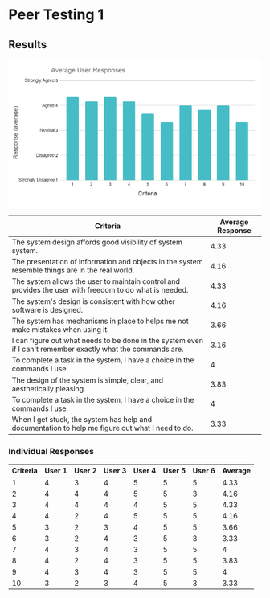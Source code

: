 # Peer Testing 1

## Results

![img](./Average.png)

| Criteria                                                     | Average Response |
| ------------------------------------------------------------ | ---------------- |
| The system design affords good visibility of system system.  | 4.33             |
| The presentation of information and objects in the system resemble things are in the real world. | 4.16             |
| The system allows the user to maintain control and provides the user with freedom to do what is needed. | 4.33             |
| The system's design is consistent with how other software is designed. | 4.16             |
| The system has mechanisms in place to helps me not make mistakes when using it. | 3.66             |
| I can figure out what needs to be done in the system even if I can't remember exactly what the commands are. | 3.16             |
| To complete a task in the system, I have a choice in the commands I use. | 4                |
| The design of the system is simple, clear, and aesthetically pleasing. | 3.83             |
| To complete a task in the system, I have a choice in the commands I use. | 4                |
| When I get stuck, the system has help and documentation to help me figure out what I need to do. | 3.33             |

### Individual Responses

| Criteria | User 1 | User 2 | User 3 | User 4 | User 5 | User 6 | Average |
| -------- | ------ | ------ | ------ | ------ | ------ | ------ | ------- |
| 1        | 4      | 3      | 4      | 5      | 5      | 5      | 4.33    |
| 2        | 4      | 4      | 4      | 5      | 5      | 3      | 4.16    |
| 3        | 4      | 4      | 4      | 4      | 5      | 5      | 4.33    |
| 4        | 4      | 2      | 4      | 5      | 5      | 5      | 4.16    |
| 5        | 3      | 2      | 3      | 4      | 5      | 5      | 3.66    |
| 6        | 3      | 2      | 4      | 3      | 5      | 3      | 3.33    |
| 7        | 4      | 3      | 4      | 3      | 5      | 5      | 4       |
| 8        | 4      | 2      | 4      | 3      | 5      | 5      | 3.83    |
| 9        | 4      | 3      | 4      | 3      | 5      | 5      | 4       |
| 10       | 3      | 2      | 3      | 4      | 5      | 3      | 3.33    |

